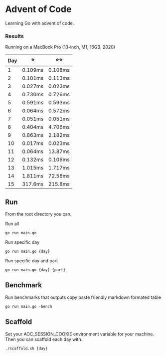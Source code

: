 # Advent of Code

Learning Go with advent of code.


### Results

Running on a MacBook Pro (13-inch, M1, 16GB, 2020) 

| Day | ⭐️      | ⭐️⭐️      |
|-----|---------|----------|
| 1   | 0.109ms | 0.108ms |
| 2   | 0.101ms | 0.113ms |
| 3   | 0.027ms | 0.023ms |
| 4   | 0.730ms | 0.726ms |
| 5   | 0.591ms | 0.593ms |
| 6   | 0.064ms | 0.572ms |
| 7   | 0.051ms | 0.051ms |
| 8   | 0.404ms | 4.706ms |
| 9   | 0.863ms | 2.182ms |
| 10  | 0.017ms | 0.023ms |
| 11  | 0.064ms | 13.87ms |
| 12  | 0.132ms | 0.106ms |
| 13  | 1.015ms | 1.717ms |
| 14  | 1.811ms | 72.58ms |
| 15  | 317.6ms | 215.8ms |


## Run
From the root directory you can.

Run all
```
go run main.go
```

Run specific day
```
go run main.go {day}
```

Run specific day and part
```
go run main.go {day} {part}
```

## Benchmark
Run benchmarks that outputs copy paste friendly markdown formated table
```
go run main.go -bench
```

## Scaffold
Set your AOC_SESSION_COOKIE environment variable for your machine. Then you can scaffold each day with. 

```
./scaffold.sh {day}
```

